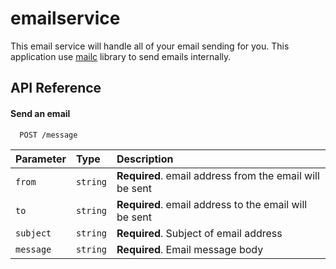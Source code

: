 
# emailservice

This email service will handle all of your email sending for you. This application use [mailc](./mailc/) library to send emails internally.

## API Reference

#### Send an email

```http
  POST /message
```

| Parameter | Type     | Description                |
| :-------- | :------- | :------------------------- |
| `from` | `string` | **Required**. email address from the email will be sent |
| `to` | `string` | **Required**. email address to the email will be sent |
| `subject` | `string` | **Required**. Subject of email address |
| `message` | `string` | **Required**. Email message body |

